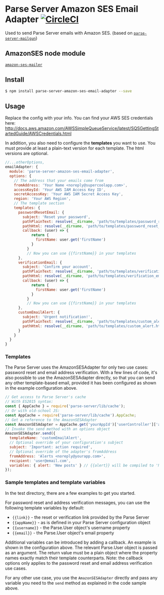 # Parse Server Amazon SES Email Adapter [![CircleCI](https://circleci.com/gh/ecohealthalliance/parse-server-amazon-ses-email-adapter.svg?style=svg)](https://circleci.com/gh/ecohealthalliance/parse-server-amazon-ses-email-adapter)
Used to send Parse Server emails with Amazon SES.
(based on [`parse-server-mailgun`](https://github.com/sebsylvester/parse-server-mailgun))

## AmazonSES node module
[`amazon-ses-mailer`](https://github.com/antoinerousseau/node-amazon-ses)


## Install
```sh
$ npm install parse-server-amazon-ses-email-adapter --save
```

## Usage
Replace the config with your info.  You can find your AWS SES credentials here: http://docs.aws.amazon.com/AWSSimpleQueueService/latest/SQSGettingStartedGuide/AWSCredentials.html

In addition, you also need to configure the **templates** you want to use.
You must provide at least a plain-text version for each template. The html versions are optional.

```js
//...otherOptions,
emailAdapter: {
  module: 'parse-server-amazon-ses-email-adapter',
  options: {
    // The address that your emails come from
    fromAddress: 'Your Name <noreply@supercoolapp.com>',
    accessKeyId: 'Your AWS IAM Access Key ID',
    secretAccessKey: 'Your AWS IAM Secret Access Key',
    region: 'Your AWS Region',
    // The template section
    templates: {
      passwordResetEmail: {
        subject: 'Reset your password',
        pathPlainText: resolve(__dirname, 'path/to/templates/password_reset_email.txt'),
        pathHtml: resolve(__dirname, 'path/to/templates/password_reset_email.html'),
        callback: (user) => {
            return {
              firstName: user.get('firstName')
            }
          }
          // Now you can use {{firstName}} in your templates
      },
      verificationEmail: {
        subject: 'Confirm your account',
        pathPlainText: resolve(__dirname, 'path/to/templates/verification_email.txt'),
        pathHtml: resolve(__dirname, 'path/to/templates/verification_email.html'),
        callback: (user) => {
            return {
              firstName: user.get('firstName')
            }
          }
          // Now you can use {{firstName}} in your templates
      },
      customEmailAlert: {
        subject: 'Urgent notification!',
        pathPlainText: resolve(__dirname, 'path/to/templates/custom_alert.txt'),
        pathHtml: resolve(__dirname, 'path/to/templates/custom_alert.html'),
      }
    }
  }
}
```


### Templates
The Parse Server uses the AmazonSESAdapter for only two use cases: password reset and email address verification.
With a few lines of code, it's also possible to use the AmazonSESAdapter directly, so that you can send any other template-based email, provided it has been configured as shown in the example configuration above.

```js
// Get access to Parse Server's cache
// With ES2015 syntax:
const { AppCache } = require('parse-server/lib/cache');
// Or with old-school JS:
const AppCache = require('parse-server/lib/cache').AppCache;
// Get a reference to the AmazonSESAdapter
const AmazonSESAdapter = AppCache.get('yourAppId')['userController']['adapter'];
// Invoke the send method with an options object
AmazonSESAdapter.send({
  templateName: 'customEmailAlert',
  // Optional override of your configuration's subject
  subject: 'Important: action required',
  // Optional override of the adapter's fromAddress
  fromAddress: 'Alerts <noreply@yourapp.com>',
  recipient: 'user@email.com',
  variables: { alert: 'New posts' } // {{alert}} will be compiled to 'New posts'
});
```


### Sample templates and template variables
In the test directory, there are a few examples to get you started.

For password reset and address verification messages, you can use the following template variables by default:
* `{{link}}` - the reset or verification link provided by the Parse Server
* `{{appName}}` - as is defined in your Parse Server configuration object
* `{{username}}` - the Parse.User object's username property
* `{{email}}` - the Parse.User object's email property

Additional variables can be introduced by adding a callback.
An example is shown in the configuration above. The relevant Parse.User object is passed as an argument. The return value must be a plain object where the property names exactly match their template counterparts.
Note: the callback options only applies to the password reset and email address verification use cases.

For any other use case, you use the ```AmazonSESAdapter``` directly and pass any variable you need to the ```send``` method as explained in the code sample above.
